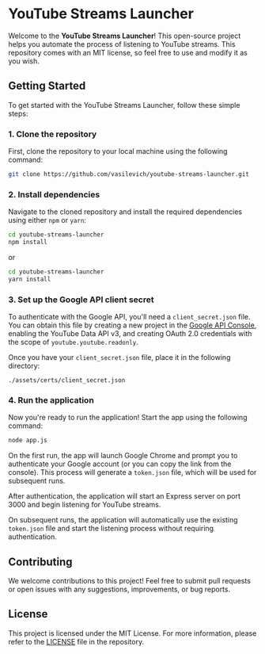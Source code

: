 # YouTube Streams Launcher

Welcome to the **YouTube Streams Launcher**! This open-source project helps you automate the process of listening to YouTube streams. This repository comes with an MIT license, so feel free to use and modify it as you wish.

## Getting Started

To get started with the YouTube Streams Launcher, follow these simple steps:

### 1. Clone the repository

First, clone the repository to your local machine using the following command:

```bash
git clone https://github.com/vasilevich/youtube-streams-launcher.git
```

### 2. Install dependencies

Navigate to the cloned repository and install the required dependencies using either `npm` or `yarn`:

```bash
cd youtube-streams-launcher
npm install
```

or

```bash
cd youtube-streams-launcher
yarn install
```

### 3. Set up the Google API client secret

To authenticate with the Google API, you'll need a `client_secret.json` file. You can obtain this file by creating a new project in the [Google API Console](https://console.developers.google.com/), enabling the YouTube Data API v3, and creating OAuth 2.0 credentials with the scope of `youtube.youtube.readonly`. 

Once you have your `client_secret.json` file, place it in the following directory:

```
./assets/certs/client_secret.json
```

### 4. Run the application

Now you're ready to run the application! Start the app using the following command:

```bash
node app.js
```

On the first run, the app will launch Google Chrome and prompt you to authenticate your Google account (or you can copy the link from the console). This process will generate a `token.json` file, which will be used for subsequent runs.

After authentication, the application will start an Express server on port 3000 and begin listening for YouTube streams.

On subsequent runs, the application will automatically use the existing `token.json` file and start the listening process without requiring authentication.

## Contributing

We welcome contributions to this project! Feel free to submit pull requests or open issues with any suggestions, improvements, or bug reports.

## License

This project is licensed under the MIT License. For more information, please refer to the [LICENSE](LICENSE) file in the repository.

